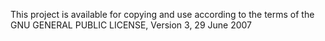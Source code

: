 This project is available for copying and use according to the terms of the GNU GENERAL PUBLIC LICENSE, Version 3, 29 June 2007

